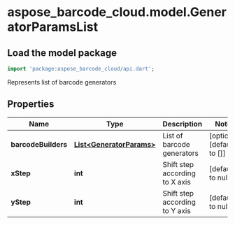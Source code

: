 # aspose_barcode_cloud.model.GeneratorParamsList

## Load the model package

```dart
import 'package:aspose_barcode_cloud/api.dart';
```
Represents list of barcode generators

## Properties

Name | Type | Description | Notes
---- | ---- | ----------- | -----
**barcodeBuilders** | [**List&lt;GeneratorParams&gt;**](GeneratorParams.md) | List of barcode generators | [optional] [default to []]
**xStep** | **int** | Shift step according to X axis | [default to null]
**yStep** | **int** | Shift step according to Y axis | [default to null]

